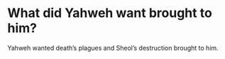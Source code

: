# What did Yahweh want brought to him?

Yahweh wanted death’s plagues and Sheol’s destruction brought to him.
